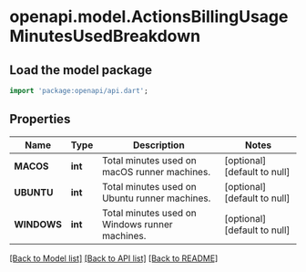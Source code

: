 # openapi.model.ActionsBillingUsageMinutesUsedBreakdown

## Load the model package
```dart
import 'package:openapi/api.dart';
```

## Properties
Name | Type | Description | Notes
------------ | ------------- | ------------- | -------------
**MACOS** | **int** | Total minutes used on macOS runner machines. | [optional] [default to null]
**UBUNTU** | **int** | Total minutes used on Ubuntu runner machines. | [optional] [default to null]
**WINDOWS** | **int** | Total minutes used on Windows runner machines. | [optional] [default to null]

[[Back to Model list]](../README.md#documentation-for-models) [[Back to API list]](../README.md#documentation-for-api-endpoints) [[Back to README]](../README.md)



